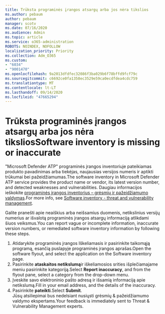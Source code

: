 ```yaml
---
title: Trūksta programinės įrangos atsargų arba jos nėra tikslios
ms.author: pebaum
author: pebaum
manager: scotv
ms.date: 07/16/2020
ms.audience: Admin
ms.topic: article
ms.service: o365-administration
ROBOTS: NOINDEX, NOFOLLOW
localization_priority: Priority
ms.collection: Adm_O365
ms.custom:
- "6034"
- "9001470"
ms.openlocfilehash: 9a2013dfdfec32086f3ba029b6f78bffd9fcf79c
ms.sourcegitcommit: c6692ce0fa1358ec3529e59ca0ecdfdea4cdc759
ms.translationtype: MT
ms.contentlocale: lt-LT
ms.lasthandoff: 09/14/2020
ms.locfileid: "47665294"
---
```

# <a name="software-inventory-is-missing-or-inaccurate"></a><span data-ttu-id="634cc-102">Trūksta programinės įrangos atsargų arba jos nėra tikslios</span><span class="sxs-lookup"><span data-stu-id="634cc-102">Software inventory is missing or inaccurate</span></span>

<span data-ttu-id="634cc-103">"Microsoft Defender ATP" programinės įrangos inventoriuje pateikiamas produkto pavadinimas arba tiekėjas, naujausias versijos numeris ir aptikti trūkumai bei pažeidžiamumas.</span><span class="sxs-lookup"><span data-stu-id="634cc-103">The software inventory in Microsoft Defender ATP service provides the product name or vendor, its latest version number, and detected weaknesses and vulnerabilities.</span></span> <span data-ttu-id="634cc-104">Daugiau informacijos ieškokite [programinės įrangos inventorius – grėsmių ir pažeidžiamumo valdymas](https://docs.microsoft.com/windows/security/threat-protection/microsoft-defender-atp/tvm-software-inventory).</span><span class="sxs-lookup"><span data-stu-id="634cc-104">For more info, see [Software inventory - threat and vulnerability management](https://docs.microsoft.com/windows/security/threat-protection/microsoft-defender-atp/tvm-software-inventory).</span></span>

<span data-ttu-id="634cc-105">Galite pranešti apie neaiškius arba neišsamius duomenis, netikslinius versijų numerius ar išvalotą programinės įrangos atsargų informaciją atlikdami šiuos veiksmus.</span><span class="sxs-lookup"><span data-stu-id="634cc-105">You can report vague or incomplete information, inaccurate version numbers, or remediated software inventory information by following these steps.</span></span>  

1. <span data-ttu-id="634cc-106">Atidarykite programinės įrangos Iškeliamasis ir pasirinkite taikomąją programą, esančią puslapyje programinės įrangos aprašas.</span><span class="sxs-lookup"><span data-stu-id="634cc-106">Open the software flyout, and select the application on the Software inventory page.</span></span>
2. <span data-ttu-id="634cc-107">Pasirinkite **ataskaitos netikslumą**ir iškeliamosios srities išplečiamajame meniu pasirinkite kategoriją.</span><span class="sxs-lookup"><span data-stu-id="634cc-107">Select **Report inaccuracy**, and from the flyout pane, select a category from the drop-down menu.</span></span>
3. <span data-ttu-id="634cc-108">Įveskite savo elektroninio pašto adresą ir išsamią informaciją apie netikslumą.</span><span class="sxs-lookup"><span data-stu-id="634cc-108">Fill in your email address, and the details of the inaccuracy.</span></span>
4. <span data-ttu-id="634cc-109">Pasirinkite **pateikti**.</span><span class="sxs-lookup"><span data-stu-id="634cc-109">Select **Submit**.</span></span></br>
    <span data-ttu-id="634cc-110">Jūsų atsiliepimai bus nedelsiant nusiųsti grėsmių & pažeidžiamumo valdymo ekspertams.</span><span class="sxs-lookup"><span data-stu-id="634cc-110">Your feedback is immediately sent to Threat & Vulnerability Management experts.</span></span>